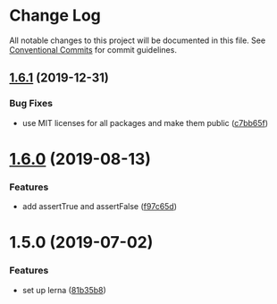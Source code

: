 # Change Log

All notable changes to this project will be documented in this file.
See [Conventional Commits](https://conventionalcommits.org) for commit guidelines.

## [1.6.1](https://github.com/minhloi/assert/compare/@ulangi/assert@1.6.0...@ulangi/assert@1.6.1) (2019-12-31)


### Bug Fixes

* use MIT licenses for all packages and make them public ([c7bb65f](https://github.com/minhloi/assert/commit/c7bb65fefbc5f839b9c65311fdddc053cf9da241))





# [1.6.0](https://github.com/minhloi/assert/compare/@ulangi/assert@1.5.0...@ulangi/assert@1.6.0) (2019-08-13)


### Features

* add assertTrue and assertFalse ([f97c65d](https://github.com/minhloi/assert/commit/f97c65d))





# 1.5.0 (2019-07-02)


### Features

* set up lerna ([81b35b8](https://github.com/minhloi/assert/commit/81b35b8))
